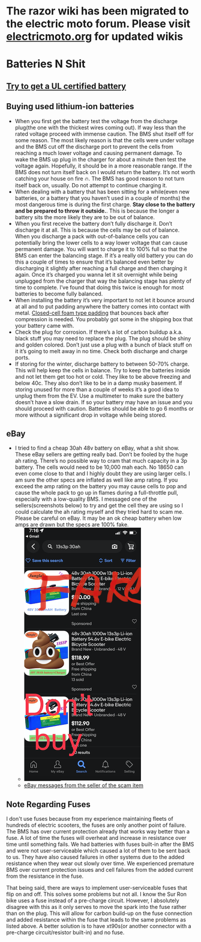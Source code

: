 # The razor wiki has been migrated to the electric moto forum.  Please visit [electricmoto.org](https://forum.electricmoto.org/t/mx500-mx650-and-rsf650-wiki) for updated wikis

# Batteries N Shit

## [Try to get a UL certified battery](https://youtu.be/VezC1h00XMM)

## Buying used lithium-ion batteries

* When you first get the battery test the voltage from the discharge plug(the one with the thickest wires coming out). If way less than the rated voltage proceed with immense caution. The BMS shut itself off for some reason. The most likely reason is that the cells were under voltage and the BMS cut off the discharge port to prevent the cells from reaching a much lower voltage and causing permanent damage. To wake the BMS up plug in the charger for about a minute then test the voltage again. Hopefully, it should be in a more reasonable range.  If the BMS does not turn itself back on I would return the battery. It’s not worth catching your house on fire 🔥.  The BMS has good reason to not turn itself back on, usually.  Do not attempt to continue charging it.
* When dealing with a battery that has been sitting for a while(even new batteries, or a battery that you haven’t used in a couple of months) the most dangerous time is during the first charge. **Stay close to the battery and be prepared to throw it outside.**. This is because the longer a battery sits the more likely they are to be out of balance.
* When you first receive the battery don’t fully discharge it.  Don’t discharge it at all. This is because the cells may be out of balance. When you discharge a pack with out-of-balance cells you can potentially bring the lower cells to a way lower voltage that can cause permanent damage. You will want to charge it to 100% full so that the BMS can enter the balancing stage. If it’s a really old battery you can do this a couple of times to ensure that it’s balanced even better by discharging it slightly after reaching a full charge and then charging it again. Once it’s charged you wanna let it sit overnight while being unplugged from the charger that way the balancing stage has plenty of time to complete. I’ve found that doing this twice is enough for most batteries to become fully balanced.
* When installing the battery it’s very important to not let it bounce around at all and to put padding anywhere the battery comes into contact with metal. [Closed-cell foam type padding](https://www.amazon.com/Artilife-Neoprene-Perfect-Cosplay-Padding/dp/B08FX3V8Z7/ref=sr_1_7?keywords=closed+cell+foam&qid=1645587858&sprefix=closed+cell+%2Caps%2C266&sr=8-7) that bounces back after compression is needed. You probably got some in the shipping box that your battery came with.
* Check the plug for corrosion.  If there’s a lot of carbon buildup a.k.a. black stuff you may need to replace the plug. The plug should be shiny and golden colored. Don’t just use a plug with a bunch of black stuff on it it’s going to melt away in no time.  Check both discharge and charge ports.
* If storing for the winter, discharge battery to between 50-70% charge. This will help keep the cells in balance.  Try to keep the batteries inside and not let them get too hot or cold. They like to be above freezing and below 40c. They also don’t like to be in a damp musky basement. If storing unused for more than a couple of weeks it’s a good idea to unplug them from the EV.  Use a multimeter to make sure the battery doesn’t have a slow drain. If so your battery may have an issue and you should proceed with caution. Batteries should be able to go 6 months or more without a significant drop in voltage while being stored.

## eBay

* I tried to find a cheap 30ah 48v battery on eBay, what a shit show. These eBay sellers are getting really bad. Don’t be fooled by the huge ah rating. There’s no possible way to cram that much capacity in a 3p battery. The cells would need to be 10,000 mah each. No 18650 can even come close to that and I highly doubt they are using larger cells.  I am sure the other specs are inflated as well like amp rating.  If you exceed the amp rating on the battery you may cause cells to pop and cause the whole pack to go up in flames during a full-throttle pull, especially with a low-quality BMS.  I messaged one of the sellers(screenshots below) to try and get the cell they are using so I could calculate the ah rating myself and they tried hard to scam me. Please be careful on eBay. It may be an ok cheap battery when low amps are drawn but the specs are 100% fake.
  * ![ebaypoo](images/ebayPoo.png)
  * [eBay messages from the seller of the scam item](ebayMessages.md#end)

## Note Regarding Fuses

I don't use fuses because from my experience maintaining fleets of hundreds of electric scooters, the fuses are only another point of failure. The BMS has over current protection already that works way better than a fuse. A lot of time the fuses will overheat and increase in resistance over time until something fails. We had batteries with fuses built-in after the BMS and were not user-serviceable which caused a lot of them to be sent back to us. They have also caused failures in other systems due to the added resistance when they wear out slowly over time.  We experienced premature BMS over current protection issues and cell failures from the added current from the resistance in the fuse.  

That being said, there are ways to implement user-serviceable fuses that flip on and off. This solves some problems but not all. I know the Sur Ron bike uses a fuse instead of a pre-charge circuit. However, I absolutely disagree with this as it only serves to move the spark into the fuse rather than on the plug. This will allow for carbon build-up on the fuse connection and added resistance within the fuse that leads to the same problems as listed above. A better solution is to have xt90s(or another connector with a pre-charge circuit/resistor built-in) and no fuse.
